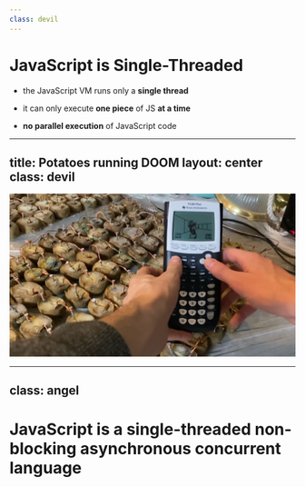 ```yaml
---
class: devil
---
```


# JavaScript is Single-Threaded

<v-clicks>

- the JavaScript VM runs only a **single thread**

- it can only execute **one piece** of JS **at a time**

- **no parallel execution** of JavaScript code

</v-clicks>

<!--
NOTES
-->

---
title: Potatoes running DOOM
layout: center
class: devil
---

![Potatoes running DOOM](./potatoes-running-doom.jpg)

<!--
NOTES
-->

---
class: angel
---

# JavaScript is a single-threaded non-blocking asynchronous concurrent language

<!--
NOTES
-->
